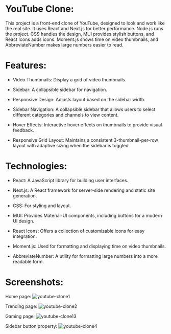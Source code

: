 #  YouTube Clone:
This project is a front-end clone  of YouTube, designed to look and work like the real site. It uses React and Next.js for better performance. Node.js runs the project. CSS handles the design, MUI provides stylish buttons, and React Icons adds icons. Moment.js shows time on video thumbnails, and AbbreviateNumber makes large numbers easier to read.
# Features:
- Video Thumbnails: Display a grid of video thumbnails.

- Sidebar: A collapsible sidebar for navigation.

- Responsive Design: Adjusts layout based on the sidebar width.
 
- Sidebar Navigation: A collapsible sidebar that allows users to select different categories and channels to view content.

- Hover Effects: Interactive hover effects on thumbnails to provide visual feedback.

- Responsive Grid Layout: Maintains a consistent 3-thumbnail-per-row layout with adaptive sizing when the sidebar is toggled.

# Technologies:

- React: A JavaScript library for building user interfaces.

- Next.js: A React framework for server-side rendering and static site generation.

- CSS: For styling and layout.

- MUI: Provides Material-UI components, including buttons for a    modern UI design.

- React Icons: Offers a collection of customizable icons for easy integration.

- Moment.js: Used for formatting and displaying time on video thumbnails.

- AbbreviateNumber: A utility for formatting large numbers into a more readable form.

# Screenshots:


Home page:
![youtube-clone1](https://github.com/user-attachments/assets/5962e429-4968-4fab-aeef-3bff0e7131db)

Trending page:
![youtube-clone2](https://github.com/user-attachments/assets/4614361a-d088-4e5b-bc72-667a0e6b6098)

Gaming  page:
![youtube-clone13](https://github.com/user-attachments/assets/59004643-d63b-46e3-bdfc-f1bfa40f2d89)

Sidebar button property:
![youtube-clone4](https://github.com/user-attachments/assets/1c5804b0-165e-430d-a223-80712c89f51b)



